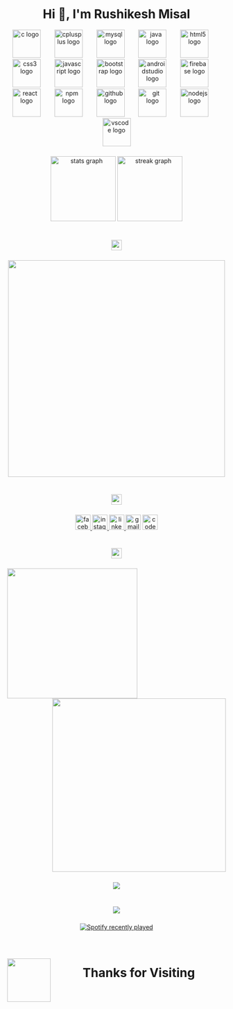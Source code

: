 <h1 align="center">Hi 👋, I'm Rushikesh Misal</h1>

<div align="center">
  <img src="https://cdn.jsdelivr.net/gh/devicons/devicon/icons/c/c-original.svg" height="65" alt="c logo"  />
  <img width="24" />
  <img src="https://cdn.jsdelivr.net/gh/devicons/devicon/icons/cplusplus/cplusplus-original.svg" height="65" alt="cplusplus logo"  />
  <img width="24" />
  <img src="https://cdn.jsdelivr.net/gh/devicons/devicon/icons/mysql/mysql-original.svg" height="65" alt="mysql logo"  />
  <img width="24" />
  <img src="https://cdn.jsdelivr.net/gh/devicons/devicon/icons/java/java-original.svg" height="65" alt="java logo"  />
  <img width="24" />
  <img src="https://cdn.jsdelivr.net/gh/devicons/devicon/icons/html5/html5-original.svg" height="65" alt="html5 logo"  />
  <img width="24" />
  <img src="https://cdn.jsdelivr.net/gh/devicons/devicon/icons/css3/css3-original.svg" height="65" alt="css3 logo"  />
  <img width="24" />
  <img src="https://cdn.jsdelivr.net/gh/devicons/devicon/icons/javascript/javascript-original.svg" height="65" alt="javascript logo"  />
  <img width="24" />
  <img src="https://cdn.jsdelivr.net/gh/devicons/devicon/icons/bootstrap/bootstrap-original.svg" height="65" alt="bootstrap logo"  />
  <img width="24" />
  <img src="https://cdn.jsdelivr.net/gh/devicons/devicon/icons/androidstudio/androidstudio-original.svg" height="65" alt="androidstudio logo"  />
  <img width="24" />
  <img src="https://cdn.jsdelivr.net/gh/devicons/devicon/icons/firebase/firebase-plain.svg" height="65" alt="firebase logo"  />
  <img width="24" />
  <img src="https://cdn.jsdelivr.net/gh/devicons/devicon/icons/react/react-original.svg" height="65" alt="react logo"  />
  <img width="24" />
  <img src="https://cdn.jsdelivr.net/gh/devicons/devicon/icons/npm/npm-original-wordmark.svg" height="65" alt="npm logo"  />
  <img width="24" />
  <img src="https://cdn.jsdelivr.net/gh/devicons/devicon/icons/github/github-original.svg" height="65" alt="github logo"  />
  <img width="24" />
  <img src="https://cdn.jsdelivr.net/gh/devicons/devicon/icons/git/git-original.svg" height="65" alt="git logo"  />
  <img width="24" />
  <img src="https://cdn.jsdelivr.net/gh/devicons/devicon/icons/nodejs/nodejs-original.svg" height="65" alt="nodejs logo"  />
  <img width="24" />
  <img src="https://cdn.jsdelivr.net/gh/devicons/devicon/icons/vscode/vscode-original.svg" height="65" alt="vscode logo"  />
</div>

###

<div align="center">
  <img src="https://github-readme-stats.vercel.app/api?username=24Amol&hide_title=false&hide_rank=false&show_icons=true&include_all_commits=true&count_private=true&disable_animations=false&theme=outrun&locale=en&hide_border=true" height="150" alt="stats graph"  />
  <img src="https://streak-stats.demolab.com?user=24Amol&locale=en&mode=daily&theme=outrun&hide_border=false&border_radius=5&date_format=j M[ Y]" height="150" alt="streak graph"  />
</div>

###

<br clear="both">

<div align="center">
  <img height="24" src="https://user-images.githubusercontent.com/74038190/212284100-561aa473-3905-4a80-b561-0d28506553ee.gif"  />
</div>

###

<div align="center">
  <img height="500" src="https://user-images.githubusercontent.com/74038190/243078834-72903324-cf57-4e90-80a6-ed3c9734e0ed.gif"  />
</div>

###

<br clear="both">

<div align="center">
  <img height="24" src="https://user-images.githubusercontent.com/74038190/212284100-561aa473-3905-4a80-b561-0d28506553ee.gif"  />
</div>

###

<div align="center">
  <a href="https://fb.com/amol pawar" target="_blank">
    <img src="https://img.shields.io/static/v1?message=Facebook&logo=facebook&label=&color=1877F2&logoColor=white&labelColor=&style=for-the-badge" height="35" alt="facebook logo"  />
  </a>
  <a href="https://instagram.com/24amol" target="_blank">
    <img src="https://img.shields.io/static/v1?message=Instagram&logo=instagram&label=&color=E4405F&logoColor=white&labelColor=&style=for-the-badge" height="35" alt="instagram logo"  />
  </a>
  <a href="="https://linkedin.com/in/amol pawar" target="_blank">
    <img src="https://img.shields.io/static/v1?message=LinkedIn&logo=linkedin&label=&color=0077B5&logoColor=white&labelColor=&style=for-the-badge" height="35" alt="linkedin logo"  />
  </a>
  <img src="https://img.shields.io/static/v1?message=Gmail&logo=gmail&label=&color=D14836&logoColor=white&labelColor=&style=for-the-badge" height="35" alt="gmail logo"  />
  <img src="https://img.shields.io/static/v1?message=Codepen&logo=codepen&label=&color=000000&logoColor=white&labelColor=&style=for-the-badge" height="35" alt="codepen logo"  />
</div>

###

<br clear="both">

<div align="center">
  <img height="24" src="https://user-images.githubusercontent.com/74038190/212284100-561aa473-3905-4a80-b561-0d28506553ee.gif"  />
</div>

###

<img align="left" height="300" src="https://user-images.githubusercontent.com/74038190/242390692-0b335028-1d3d-4ee5-b5b3-a373d499be7e.gif"  />

###

<img align="right" height="400" src="https://user-images.githubusercontent.com/74038190/219923809-b86dc415-a0c2-4a38-bc88-ad6cf06395a8.gif"  />

###

<br clear="both">

<div align="center">
  <img height="1" src="https://user-images.githubusercontent.com/74038190/212284115-f47cd8ff-2ffb-4b04-b5bf-4d1c14c0247f.gif"  />
</div>

###

<div align="center">
  <img src="https://profile-counter.glitch.me/24Amol/count.svg?"  />
</div>

###

<br clear="both">

<div align="center">
  <img height="" src="https://user-images.githubusercontent.com/74038190/212284115-f47cd8ff-2ffb-4b04-b5bf-4d1c14c0247f.gif"  />
</div>

###

<div align="center">
  <a href="https://open.spotify.com/user/31yyfo22lfxd6i7tvgahjyvrnu4a">
    <img src="https://spotify-recently-played-readme.vercel.app/api?count=5&unique=true" alt="Spotify recently played"  />
  </a>
</div>

###

<br clear="both">

<div align="center">
  <img height="1" src="https://user-images.githubusercontent.com/74038190/212284115-f47cd8ff-2ffb-4b04-b5bf-4d1c14c0247f.gif"  />
</div>

###

<img align="left" height="100" src="https://user-images.githubusercontent.com/74038190/216122041-518ac897-8d92-4c6b-9b3f-ca01dcaf38ee.png"  />

###

<h1 align="center">Thanks for Visiting</h1>

###
